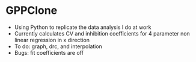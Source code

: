 # GPPClone

- Using Python to replicate the data analysis I do at work
- Currently calculates CV and inhibition coefficients for 4 parameter non linear regression in x direction
- To do: graph, drc, and interpolation 
- Bugs: fit coefficients are off 
